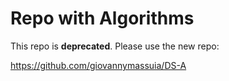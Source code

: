 # Repo with Algorithms

This repo is **deprecated**. Please use the new repo:

https://github.com/giovannymassuia/DS-A
